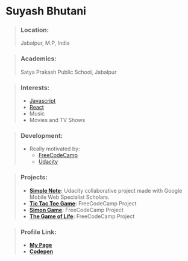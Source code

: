 # Suyash Bhutani

> ### Location:
>
> Jabalpur, M.P, India

> ### Academics:
>
> Satya Prakash Public School, Jabalpur

> ### Interests:
>
> - [Javascript](https://developer.mozilla.org/bm/docs/Web/JavaScript)
> - [React](https://reactjs.org/)
> - Music
> - Movies and TV Shows

> ### Development:
>
> - Really motivated by:
>   - [FreeCodeCamp](https://www.freecodecamp.org/)
>   - [Udacity](https://www.udacity.com)

> ### Projects:
>
> - **[Simple Note](http://github.com/UdacityMobileWebScholarship/just-notes/):** Udacity collaborative project made with Google Mobile Web Specialist Scholars.
> - **[Tic Tac Toe Game](https://codepen.io/sid7/full/XKZLmr):** FreeCodeCamp Project
> - **[Simon Game](https://codepen.io/sid7/full/QKgWxR):** FreeCodeCamp Project
> - **[The Game of Life](https://codepen.io/sid7/full/vgJwoP):** FreeCodeCamp Project

> ### Profile Link:
>
> - **[My Page](https://github.com/sid7)**
> - **[Codepen](https://codepen.io/sid7)**
